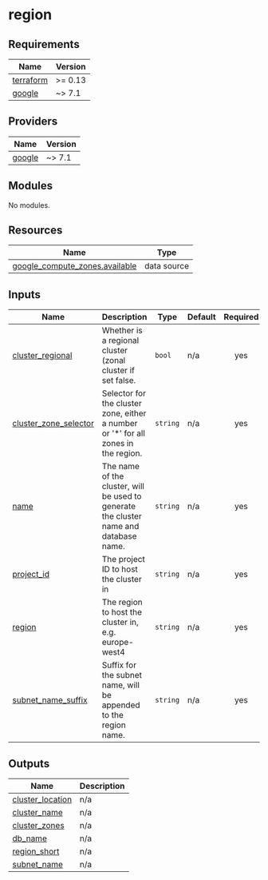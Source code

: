 # region

<!-- BEGIN_TF_DOCS -->
## Requirements

| Name | Version |
|------|---------|
| <a name="requirement_terraform"></a> [terraform](#requirement\_terraform) | >= 0.13 |
| <a name="requirement_google"></a> [google](#requirement\_google) | ~> 7.1 |

## Providers

| Name | Version |
|------|---------|
| <a name="provider_google"></a> [google](#provider\_google) | ~> 7.1 |

## Modules

No modules.

## Resources

| Name | Type |
|------|------|
| [google_compute_zones.available](https://registry.terraform.io/providers/hashicorp/google/latest/docs/data-sources/compute_zones) | data source |

## Inputs

| Name | Description | Type | Default | Required |
|------|-------------|------|---------|:--------:|
| <a name="input_cluster_regional"></a> [cluster\_regional](#input\_cluster\_regional) | Whether is a regional cluster (zonal cluster if set false. | `bool` | n/a | yes |
| <a name="input_cluster_zone_selector"></a> [cluster\_zone\_selector](#input\_cluster\_zone\_selector) | Selector for the cluster zone, either a number or '*' for all zones in the region. | `string` | n/a | yes |
| <a name="input_name"></a> [name](#input\_name) | The name of the cluster, will be used to generate the cluster name and database name. | `string` | n/a | yes |
| <a name="input_project_id"></a> [project\_id](#input\_project\_id) | The project ID to host the cluster in | `string` | n/a | yes |
| <a name="input_region"></a> [region](#input\_region) | The region to host the cluster in, e.g. europe-west4 | `string` | n/a | yes |
| <a name="input_subnet_name_suffix"></a> [subnet\_name\_suffix](#input\_subnet\_name\_suffix) | Suffix for the subnet name, will be appended to the region name. | `string` | n/a | yes |

## Outputs

| Name | Description |
|------|-------------|
| <a name="output_cluster_location"></a> [cluster\_location](#output\_cluster\_location) | n/a |
| <a name="output_cluster_name"></a> [cluster\_name](#output\_cluster\_name) | n/a |
| <a name="output_cluster_zones"></a> [cluster\_zones](#output\_cluster\_zones) | n/a |
| <a name="output_db_name"></a> [db\_name](#output\_db\_name) | n/a |
| <a name="output_region_short"></a> [region\_short](#output\_region\_short) | n/a |
| <a name="output_subnet_name"></a> [subnet\_name](#output\_subnet\_name) | n/a |
<!-- END_TF_DOCS -->
